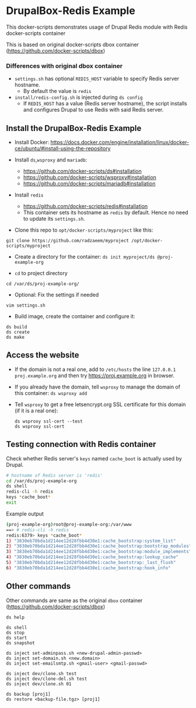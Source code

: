 # DrupalBox-Redis Example

This docker-scripts demonstrates usage of Drupal Redis module with Redis docker-scripts container

This is based on original docker-scripts dbox container (https://github.com/docker-scripts/dbox)

### Differences with original dbox container
 - `settings.sh` has optional `REDIS_HOST` variable to specify Redis server hostname.
   - By default the value is `redis`
 - `install/redis-config.sh` is injected during `ds config`
   - If `REDIS_HOST` has a value (Redis server hostname), the script installs and configures Drupal to use Redis with said Redis server.

## Install the DrupalBox-Redis Example

  - Install Docker:
    https://docs.docker.com/engine/installation/linux/docker-ce/ubuntu/#install-using-the-repository

  - Install `ds`,`wsproxy` and `mariadb`:
     + https://github.com/docker-scripts/ds#installation
     + https://github.com/docker-scripts/wsproxy#installation
     + https://github.com/docker-scripts/mariadb#installation

  - Install `redis`
     + https://github.com/docker-scripts/redis#installation
     + This container sets its hostname as `redis` by default. Hence no need to update its `settings.sh`.


  - Clone this repo to `opt/docker-scripts/myproject` like this:
```
git clone https://github.com/radzaeem/myproject /opt/docker-scripts/myproject
```

  - Create a directory for the container: `ds init myproject/ds @proj-example-org`

  - `cd` to project directory
```
cd /var/ds/proj-example-org/
```

  - Optional: Fix the settings if needed
```
vim settings.sh
```

  - Build image, create the container and configure it: 
```
ds build
ds create
ds make
```


## Access the website

  - If the domain is not a real one, add to `/etc/hosts` the line
    `127.0.0.1 proj.example.org` and then try
    https://proj.example.org in browser.

  - If you already have the domain, tell `wsproxy` to manage the domain of this container: `ds wsproxy add`

  - Tell `wsproxy` to get a free letsencrypt.org SSL certificate for this domain (if it is a real one):
    ```
    ds wsproxy ssl-cert --test
    ds wsproxy ssl-cert
    ```

## Testing connection with Redis container

Check whether Redis server's `keys` named `cache_boot` is actually used by Drupal.

```bash
# hostname of Redis server is 'redis'
cd /var/ds/proj-example-org
ds shell
redis-cli -h redis 
keys *cache_boot*
exit
```

Example output
```bash
(proj-example-org)root@proj-example-org:/var/www
==> # redis-cli -h redis
redis:6379> keys *cache_boot*
1) "3830eb70bda1d214ee12d28fbb4d30e1:cache_bootstrap:system_list"
2) "3830eb70bda1d214ee12d28fbb4d30e1:cache_bootstrap:bootstrap_modules"
3) "3830eb70bda1d214ee12d28fbb4d30e1:cache_bootstrap:module_implements"
4) "3830eb70bda1d214ee12d28fbb4d30e1:cache_bootstrap:lookup_cache"
5) "3830eb70bda1d214ee12d28fbb4d30e1:cache_bootstrap:_last_flush"
6) "3830eb70bda1d214ee12d28fbb4d30e1:cache_bootstrap:hook_info"
```
## Other commands

Other commands are same as the original `dbox` container (https://github.com/docker-scripts/dbox)

    ds help

    ds shell
    ds stop
    ds start
    ds snapshot

    ds inject set-adminpass.sh <new-drupal-admin-passwd>
    ds inject set-domain.sh <new.domain>
    ds inject set-emailsmtp.sh <gmail-user> <gmail-passwd>

    ds inject dev/clone.sh test
    ds inject dev/clone-del.sh test
    ds inject dev/clone.sh 01

    ds backup [proj1]
    ds restore <backup-file.tgz> [proj1]
